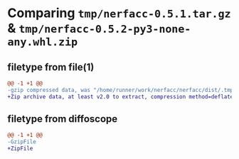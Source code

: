 # Comparing `tmp/nerfacc-0.5.1.tar.gz` & `tmp/nerfacc-0.5.2-py3-none-any.whl.zip`

## filetype from file(1)

```diff
@@ -1 +1 @@
-gzip compressed data, was "/home/runner/work/nerfacc/nerfacc/dist/.tmp-xeko1dq4/nerfacc-0.5.1.tar", last modified: Sun Apr  9 10:22:38 2023, max compression
+Zip archive data, at least v2.0 to extract, compression method=deflate
```

## filetype from diffoscope

```diff
@@ -1 +1 @@
-GzipFile
+ZipFile
```

